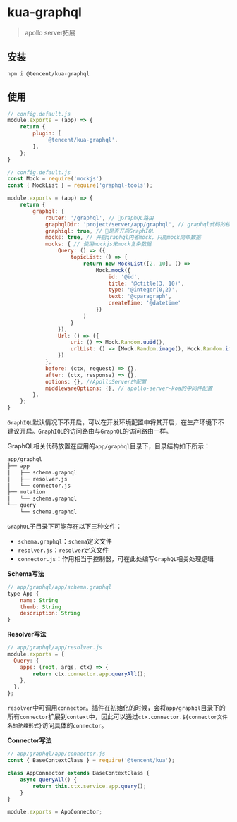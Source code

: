 # kua-graphql

> apollo server拓展

## 安装

```shell script
npm i @tencent/kua-graphql
```

## 使用


```javascript
// config.default.js
module.exports = (app) => {
    return {
        plugin: [
            '@tencent/kua-graphql',
        ],
    };
}
```

```javascript
// config.default.js
const Mock = require('mockjs')
const { MockList } = require('graphql-tools');

module.exports = (app) => {
    return {
        graphql: {
            router: '/graphql', // GraphQL路由
            graphqlDir: 'project/server/app/graphql', // graphql代码的根目录，默认为应用的app/graphql目录, 支持多目录(传数组)
            graphiql: true, // 是否开启GraphIQL
            mocks: true, // 开启graphql内省mock，只能mock简单数据
            mocks: { // 使用mockjs来mock复杂数据
                Query: () => ({
                    topicList: () => {
                        return new MockList([2, 10], () =>
                            Mock.mock({
                                id: '@id',
                                title: '@ctitle(3, 10)',
                                type: '@integer(0,2)',
                                text: '@cparagraph',
                                createTime: '@datetime'
                            })
                        )
                    }
                }),
                Url: () => ({
                    uri: () => Mock.Random.uuid(),
                    urlList: () => [Mock.Random.image(), Mock.Random.image()]
                })
            },
            before: (ctx, request) => {},
            after: (ctx, response) => {},
            options: {}, //ApolloServer的配置
            middlewareOptions: {}, // apollo-server-koa的中间件配置
        },
    };
}
```
`GraphIQL`默认情况下不开启，可以在开发环境配置中将其开启，在生产环境下不建议开启。`GraphIQL`的访问路由与`GraphQL`的访问路由一样。

GraphQL相关代码放置在应用的`app/graphql`目录下，目录结构如下所示：
```bash
app/graphql
├── app
│   ├── schema.graphql
│   ├── resolver.js
│   └── connector.js
├── mutation
│   └── schema.graphql
└── query
    └── schema.graphql
```

`GraphQL`子目录下可能存在以下三种文件：
- `schema.graphql`：`schema`定义文件
- `resolver.js`：`resolver`定义文件
- `connector.js`：作用相当于控制器，可在此处编写`GraphQL`相关处理逻辑

**Schema写法**
```javascript
// app/graphql/app/schema.graphql
type App {
    name: String
    thumb: String
    description: String
}
```

**Resolver写法**
```javascript
// app/graphql/app/resolver.js
module.exports = {
  Query: {
    apps: (root, args, ctx) => {
        return ctx.connector.app.queryAll();
    },
  },
};
```
`resolver`中可调用`connector`。插件在初始化的时候，会将`app/graphql`目录下的所有`connector`扩展到`context`中，因此可以通过`ctx.connector.${connector文件名的驼峰形式}`访问具体的`connector`。

**Connector写法**
```javascript
// app/graphql/app/connector.js
const { BaseContextClass } = require('@tencent/kua');

class AppConnector extends BaseContextClass {
    async queryAll() {
        return this.ctx.service.app.query();
    }
}

module.exports = AppConnector;
```
